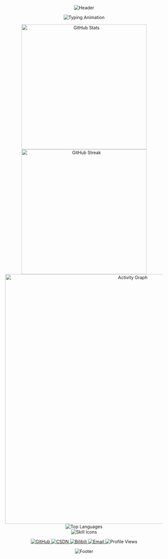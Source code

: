 <!-- Header Section -->
<p align="center">
    <img src="https://capsule-render.vercel.app/api?type=waving&color=gradient&height=350&section=header&text=%E5%B8%88%E5%88%9B%E7%87%9A&fontSize=100&fontAlign=50&fontAlignY=40&desc=%E5%90%91%E6%9C%AA%E6%9D%A5%E6%8C%91%E6%88%98%21&descAlign=50&descSize=30&descAlignY=65&animation=twinkling" alt="Header">
</p>

<!-- About Me Section -->
<p align="center">
    <img src="https://readme-typing-svg.demolab.com?font=Orbitron&size=35&duration=3000&color=F75900&center=true&vCenter=true&width=900&lines=Hi%2C+I+am+%E5%B8%88%E5%88%9B%E7%87%9A!;Backend+Engineer+Extraordinaire;Java+%E7%BB%8F%E5%85%B8%2C+%E5%BF%83%E6%83%B3%E4%B8%8D%E6%AD%A2;Join+Me+on+My+Coding+Journey!" alt="Typing Animation">
</p>

<!-- Dynamic Stats Section -->
<p align="center">
    <img align="center" width="400" src="https://github-readme-stats.vercel.app/api?username=Xiaokang2022&theme=radical&include_all_commits=true&show_icons=true&hide_border=true" alt="GitHub Stats">
    <img align="center" width="400" src="https://streak-stats.demolab.com?user=Xiaokang2022&theme=radical&hide_border=true&date_format=M%20j%5B%2C%20Y%5D" alt="GitHub Streak">
    <br/>
    <img width="800" src="https://github-readme-activity-graph.vercel.app/graph?username=Xiaokang2022&theme=high-contrast&hide_border=true&bg_color=0D1117" alt="Activity Graph">
    <br/>
    <img align="center" src="https://github-readme-stats.vercel.app/api/top-langs/?username=Xiaokang2022&theme=radical&hide_border=true&layout=compact&langs_count=6" alt="Top Languages">
    <br/>
    <img align="center" src="https://skillicons.dev/icons?i=java,spring,py,c,cpp,cs,html,css,js,ts,docker,kubernetes,linux,git,mysql&theme=dark" alt="Skill Icons">
</p>

<!-- Social and Contact Links -->
<p align="center">
    <a href="https://github.com/Xiaokang2022" target="_blank">
        <img src="https://img.shields.io/badge/GitHub-Xiaokang2022-blue?style=for-the-badge&logo=github" alt="GitHub">
    </a>
    <a href="https://xiaokang2022.blog.csdn.net" target="_blank">
        <img src="https://img.shields.io/badge/CSDN-%E5%B0%8F%E5%BA%B72022-red?style=for-the-badge&logo=csdn" alt="CSDN">
    </a>
    <a href="https://space.bilibili.com/498105668" target="_blank">
        <img src="https://img.shields.io/badge/Bilibili-%E5%B0%8F%E5%BA%B72022-pink?style=for-the-badge&logo=bilibili" alt="Bilibili">
    </a>
    <a href="mailto:2951256653@qq.com" target="_blank">
        <img src="https://img.shields.io/badge/Email-2951256653@qq.com-green?style=for-the-badge&logo=gmail" alt="Email">
    </a>
    <img src="https://komarev.com/ghpvc/?username=Xiaokang2022&color=brightgreen&style=for-the-badge" alt="Profile Views">
</p>

<!-- Footer Section -->
<p align="center">
    <img src="https://capsule-render.vercel.app/api?type=waving&color=gradient&height=350&section=footer&text=%E6%9C%80%E5%90%8E%E7%9A%84%E5%8D%B0%E8%B1%A1&fontSize=90&fontAlign=50&fontAlignY=40&desc=%E4%B8%8E%E6%88%91%E4%B8%80%E8%B5%B7%E5%89%8D%E8%A1%8C%E5%90%A7%21&descAlign=50&descSize=30&descAlignY=70&animation=twinkling" alt="Footer">
</p>
